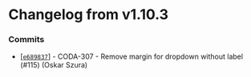 # Changelog from v1.10.3
### Commits
* [[`e689837`](http://github.com/coda-it/graphen/commit/e689837eb28a4c15de3baa9e65323219256ed3fb)] - CODA-307 - Remove margin for dropdown without label (#115) (Oskar Szura)